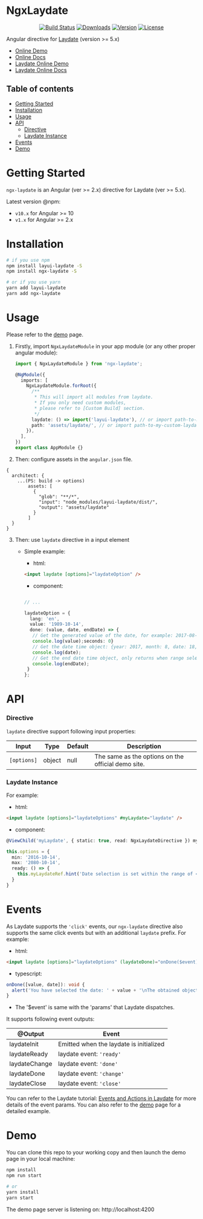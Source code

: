 # NgxLaydate

<!-- Badges section here. -->

<p align="center">
  <a href="https://github.com/lanxuexing/ngx-laydate/actions"><img src="https://github.com/lanxuexing/ngx-laydate/workflows/build/badge.svg?branch=main" alt="Build Status"></a>
  <a href="https://npmcharts.com/compare/ngx-laydate?minimal=true"><img src="https://img.shields.io/npm/dm/ngx-laydate.svg?sanitize=true" alt="Downloads"></a>
  <a href="https://www.npmjs.com/package/ngx-laydate"><img src="https://img.shields.io/npm/v/ngx-laydate.svg?sanitize=true" alt="Version"></a>
  <a href="https://www.npmjs.com/package/ngx-laydate"><img src="https://img.shields.io/npm/l/ngx-laydate.svg?sanitize=true" alt="License"></a>
</p>

Angular directive for [Laydate](https://github.com/layui/laydate) (version >= 5.x)

- [Online Demo](https://lanxuexing.github.io/ngx-laydate)
- [Online Docs](https://lanxuexing.github.io/ngx-laydate/api-docs)
- [Laydate Online Demo](https://layui.gitee.io/v2/demo/laydate.html)
- [Laydate Online Docs](https://layui.gitee.io/v2/docs/modules/laydate.html)

## Table of contents

- [Getting Started](#getting-started)
- [Installation](#installation)
- [Usage](#usage)
- [API](#api)
  - [Directive](#directive)
  - [Laydate Instance](#laydate-instance)
- [Events](#events)
- [Demo](#demo)

# Getting Started

`ngx-laydate` is an Angular (ver >= 2.x) directive for Laydate (ver >= 5.x).

Latest version @npm:

- `v10.x` for Angular >= 10
- `v1.x` for Angular >= 2.x

# Installation

```bash
# if you use npm
npm install layui-laydate -S
npm install ngx-laydate -S

# or if you use yarn
yarn add layui-laydate
yarn add ngx-laydate
```

# Usage

Please refer to the [demo](https://lanxuexing.github.io/ngx-laydate) page.

1. Firstly, import `NgxLaydateModule` in your app module (or any other proper angular module):

   ```typescript
   import { NgxLaydateModule } from 'ngx-laydate';

   @NgModule({
     imports: [
       NgxLaydateModule.forRoot({
         /**
          * This will import all modules from laydate.
          * If you only need custom modules,
          * please refer to [Custom Build] section.
          */
         laydate: () => import('layui-laydate'), // or import path-to-my-custom-laydate')
         path: 'assets/laydate/', // or import path-to-my-custom-laydate')
       }),
     ],
   })
   export class AppModule {}
   ```

2. Then: configure assets in the `angular.json` file.

  ```vim
  {
    architect: {
      ...(PS: build -> options)
          assets: [
            {
              "glob": "**/*",
              "input": "node_modules/layui-laydate/dist/",
              "output": "assets/laydate"
            }
          ]
    }
  }
  ```


3. Then: use `laydate` directive in a input element

   - Simple example:

     - html:

     ```html
     <input laydate [options]="laydateOption" />
     ```

     - component:

     ```typescript

     // ...

     laydateOption = {
       lang: 'en',
       value: '1989-10-14',
       done: (value, date, endDate) => {
        // Get the generated value of the date, for example: 2017-08-18
        console.log(value);seconds: 0}
        // Get the date time object: {year: 2017, month: 8, date: 18, hours: 0, minutes: 0, seconds: 0}
        console.log(date);
        // Get the end date time object, only returns when range selection is enabled (range: true). The object members are the same as above.
        console.log(endDate);
      }
     };
     ```

# API

### Directive

`laydate` directive support following input properties:

| Input           | Type    | Default | Description
| --------------- | ------- | ------- | -------- |
| `[options]`     | object  | null    | The same as the options on the official demo site. |

### Laydate Instance

For example:

- html:

```html
<input laydate [options]="laydateOptions" #myLaydate="laydate" />
```

- component:

```typescript
@ViewChild('myLaydate', { static: true, read: NgxLaydateDirective }) myLaydateRef: NgxLaydateDirective;

this.options = {
  min: '2016-10-14',
  max: '2080-10-14',
  ready: () => {
    this.myLaydateRef.hint('Date selection is set within the range of <br> October 14, 2016 to October 14, 2080.');
  }
}
```

# Events

As Laydate supports the `'click'` events, our `ngx-laydate` directive also supports the same click events but with an additional `laydate` prefix. For example:

- html:

```html
<input laydate [options]="laydateOptions" (laydateDone)="onDone($event)" />
```

- typescript:

```typescript
onDone([value, date]): void {
  alert('You have selected the date: ' + value + '\nThe obtained object is ' + JSON.stringify(date));
}
```

- The '\$event' is same with the 'params' that Laydate dispatches.

It supports following event outputs:

| @Output                   | Event                                   |
| ------------------------- | --------------------------------------- |
| laydateInit               | Emitted when the laydate is initialized |
| laydateReady              | laydate event: `'ready'`                |
| laydateChange             | laydate event: `'done'`                 |
| laydateDone               | laydate event: `'change'`               |
| laydateClose              | laydate event: `'close'`                |

You can refer to the Laydate tutorial: [Events and Actions in Laydate](https://layui.gitee.io/v2/docs/modules/laydate.html) for more details of the event params. You can also refer to the [demo](https://lanxuexing.github.io/ngx-laydate/) page for a detailed example.

# Demo

You can clone this repo to your working copy and then launch the demo page in your local machine:

```bash
npm install
npm run start

# or
yarn install
yarn start
```

The demo page server is listening on: http://localhost:4200

[npm-badge-url]: https://www.npmjs.com/package/ngx-laydate
